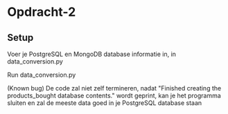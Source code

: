 # Opdracht-2

## Setup

Voer je PostgreSQL en MongoDB database informatie in, in data_conversion.py

Run data_conversion.py

(Known bug) De code zal niet zelf termineren, nadat "Finished creating the products_bought database contents." wordt geprint, kan je het programma sluiten en zal de meeste data goed in je PostgreSQL database staan

